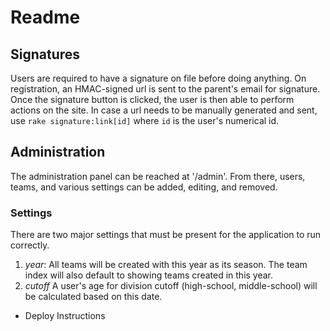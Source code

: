 # Readme

## Signatures
Users are required to have a signature on file before doing anything. On registration, an HMAC-signed url is sent to the parent's email for signature. Once the signature button is clicked, the user is then able to perform actions on the site.  In case a url needs to be manually generated and sent, use `rake signature:link[id]` where `id` is the user's numerical id.

## Administration

The administration panel can be reached at '/admin'. From there, users, teams, and various settings can be added, editing, and removed.

### Settings

There are two major settings that must be present for the application to run correctly.

1. *year*: All teams will be created with this year as its season. The team index will also default to showing teams created in this year.
2. *cutoff* A user's age for division cutoff (high-school, middle-school) will be calculated based on this date.

- Deploy Instructions

